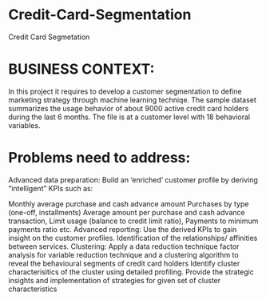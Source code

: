 # Credit-Card-Segmentation
Credit Card Segmetation
# BUSINESS CONTEXT:
In this project it requires to develop a customer segmentation to define marketing strategy through machine learning techniqe. The sample dataset summarizes the usage behavior of about 9000 active credit card holders during the last 6 months. The file is at a customer level with 18 behavioral variables.

# Problems need to address:
Advanced data preparation: Build an ‘enriched’ customer profile by deriving “intelligent” KPIs such as:

Monthly average purchase and cash advance amount
Purchases by type (one-off, installments)
Average amount per purchase and cash advance transaction,
Limit usage (balance to credit limit ratio),
Payments to minimum payments ratio etc.
Advanced reporting:
Use the derived KPIs to gain insight on the customer profiles.
Identification of the relationships/ affinities between services.
Clustering: Apply a data reduction technique factor analysis for variable reduction technique and a clustering algorithm to reveal the behavioural segments of credit card holders
Identify cluster characterisitics of the cluster using detailed profiling.
Provide the strategic insights and implementation of strategies for given set of cluster characteristics
